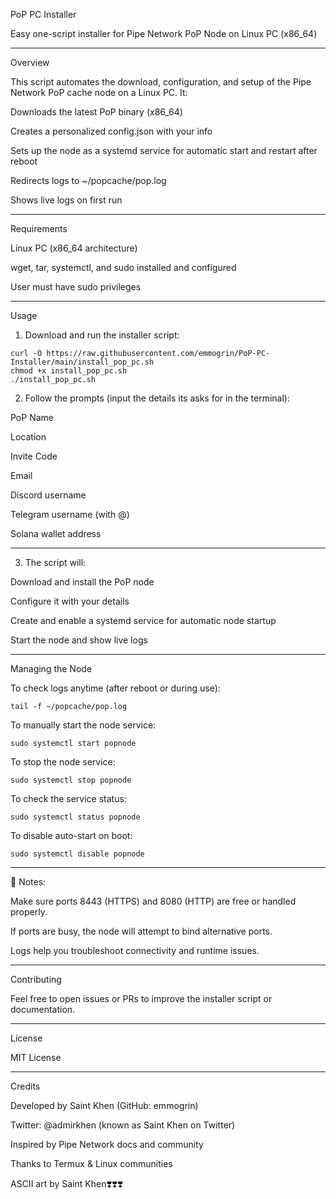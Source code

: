 PoP PC Installer

Easy one-script installer for Pipe Network PoP Node on Linux PC (x86_64)


---

Overview

This script automates the download, configuration, and setup of the Pipe Network PoP cache node on a Linux PC. It:

Downloads the latest PoP binary (x86_64)

Creates a personalized config.json with your info

Sets up the node as a systemd service for automatic start and restart after reboot

Redirects logs to ~/popcache/pop.log

Shows live logs on first run



---

Requirements

Linux PC (x86_64 architecture)

wget, tar, systemctl, and sudo installed and configured

User must have sudo privileges



---

Usage

1. Download and run the installer script:

```
curl -O https://raw.githubusercontent.com/emmogrin/PoP-PC-Installer/main/install_pop_pc.sh
chmod +x install_pop_pc.sh
./install_pop_pc.sh
```

2. Follow the prompts (input the details its asks for in the terminal):


PoP Name

Location

Invite Code

Email

Discord username

Telegram username (with @)

Solana wallet address

---
3. The script will:


Download and install the PoP node

Configure it with your details

Create and enable a systemd service for automatic node startup

Start the node and show live logs



---

Managing the Node

To check logs anytime (after reboot or during use):

```
tail -f ~/popcache/pop.log
```
To manually start the node service:

```
sudo systemctl start popnode
```
To stop the node service:

```
sudo systemctl stop popnode
```
To check the service status:

```
sudo systemctl status popnode
```
To disable auto-start on boot:

```
sudo systemctl disable popnode
```

---

📝 Notes:

Make sure ports 8443 (HTTPS) and 8080 (HTTP) are free or handled properly.

If ports are busy, the node will attempt to bind alternative ports.

Logs help you troubleshoot connectivity and runtime issues.



---

Contributing

Feel free to open issues or PRs to improve the installer script or documentation.


---

License

MIT License


---

Credits

Developed by Saint Khen (GitHub: emmogrin)

Twitter: @admirkhen (known as Saint Khen on Twitter)

Inspired by Pipe Network docs and community

Thanks to Termux & Linux communities

ASCII art by Saint Khen❣️❣️❣️
